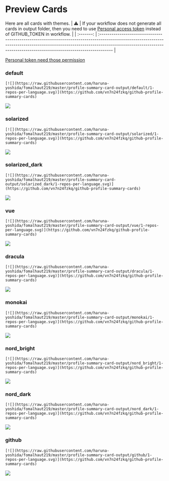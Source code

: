 
# Preview Cards

Here are all cards with themes.
| :warning: | If your workflow does not generate all cards in output folder, then you need to use [Personal access token](https://docs.github.com/en/actions/configuring-and-managing-workflows/creating-and-storing-encrypted-secrets) instead of GITHUB_TOKEN in workflow. |
| :-------: | :------------------------------------------------------------------------------------------------------------------------------------------------------------------------------------------------------------------------------------------------ |

[Personal token need those permission](https://github.com/vn7n24fzkq/github-profile-summary-cards/wiki/Personal-access-token-permissions)


### default


```
[![](https://raw.githubusercontent.com/haruna-yoshida/fomalhaut219/master/profile-summary-card-output/default/1-repos-per-language.svg)](https://github.com/vn7n24fzkq/github-profile-summary-cards)
```
![](https://raw.githubusercontent.com/haruna-yoshida/fomalhaut219/master/profile-summary-card-output/default/1-repos-per-language.svg)


### solarized


```
[![](https://raw.githubusercontent.com/haruna-yoshida/fomalhaut219/master/profile-summary-card-output/solarized/1-repos-per-language.svg)](https://github.com/vn7n24fzkq/github-profile-summary-cards)
```
![](https://raw.githubusercontent.com/haruna-yoshida/fomalhaut219/master/profile-summary-card-output/solarized/1-repos-per-language.svg)


### solarized_dark


```
[![](https://raw.githubusercontent.com/haruna-yoshida/fomalhaut219/master/profile-summary-card-output/solarized_dark/1-repos-per-language.svg)](https://github.com/vn7n24fzkq/github-profile-summary-cards)
```
![](https://raw.githubusercontent.com/haruna-yoshida/fomalhaut219/master/profile-summary-card-output/solarized_dark/1-repos-per-language.svg)


### vue


```
[![](https://raw.githubusercontent.com/haruna-yoshida/fomalhaut219/master/profile-summary-card-output/vue/1-repos-per-language.svg)](https://github.com/vn7n24fzkq/github-profile-summary-cards)
```
![](https://raw.githubusercontent.com/haruna-yoshida/fomalhaut219/master/profile-summary-card-output/vue/1-repos-per-language.svg)


### dracula


```
[![](https://raw.githubusercontent.com/haruna-yoshida/fomalhaut219/master/profile-summary-card-output/dracula/1-repos-per-language.svg)](https://github.com/vn7n24fzkq/github-profile-summary-cards)
```
![](https://raw.githubusercontent.com/haruna-yoshida/fomalhaut219/master/profile-summary-card-output/dracula/1-repos-per-language.svg)


### monokai


```
[![](https://raw.githubusercontent.com/haruna-yoshida/fomalhaut219/master/profile-summary-card-output/monokai/1-repos-per-language.svg)](https://github.com/vn7n24fzkq/github-profile-summary-cards)
```
![](https://raw.githubusercontent.com/haruna-yoshida/fomalhaut219/master/profile-summary-card-output/monokai/1-repos-per-language.svg)


### nord_bright


```
[![](https://raw.githubusercontent.com/haruna-yoshida/fomalhaut219/master/profile-summary-card-output/nord_bright/1-repos-per-language.svg)](https://github.com/vn7n24fzkq/github-profile-summary-cards)
```
![](https://raw.githubusercontent.com/haruna-yoshida/fomalhaut219/master/profile-summary-card-output/nord_bright/1-repos-per-language.svg)


### nord_dark


```
[![](https://raw.githubusercontent.com/haruna-yoshida/fomalhaut219/master/profile-summary-card-output/nord_dark/1-repos-per-language.svg)](https://github.com/vn7n24fzkq/github-profile-summary-cards)
```
![](https://raw.githubusercontent.com/haruna-yoshida/fomalhaut219/master/profile-summary-card-output/nord_dark/1-repos-per-language.svg)


### github


```
[![](https://raw.githubusercontent.com/haruna-yoshida/fomalhaut219/master/profile-summary-card-output/github/1-repos-per-language.svg)](https://github.com/vn7n24fzkq/github-profile-summary-cards)
```
![](https://raw.githubusercontent.com/haruna-yoshida/fomalhaut219/master/profile-summary-card-output/github/1-repos-per-language.svg)

